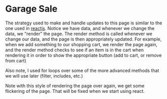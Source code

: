 # Garage Sale

The strategy used to make and handle updates to this page is similar to the one used in [reactjs](). Notice we have data, and whenever we change the data, we "render" the page. The render method is called whenever we change our data, and the page is then appropriately updated. For example, when we add something to our shopping cart, we render the page again, and the render method checks to see if an item is in the cart when rendering it in order to show the appropriate button (add to cart, or remove from cart)

Also note, I used for loops over some of the more advanced methods that we will use later (filter, includes, etc.)

Note with this style of rendering the page over again, we get some flickering of the page. That will be fixed when we start using react.